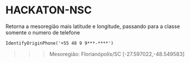 # HACKATON-NSC

Retorna a mesoregião mais latitude e longitude, passando para a classe somente o numero de telefone

``
 IdentifyOriginPhone('+55 48 9 9***-****')
``
 >>> Mesoregião: Florianópolis/SC [-27.597022,-48.549583]